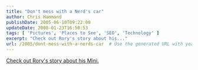 ```yaml
---
title: "Don't mess with a Nerd's car"
author: Chris Hammond
publishDate: 2005-06-10T09:22:00
updateDate: 2008-01-23T16:50:53
tags: [ 'Pictures', 'Places to See', 'SEO', 'Technology' ]
excerpt: "Check out Rory's story about his..."
url: /2005/dont-mess-with-a-nerds-car  # Use the generated URL with year
---
```

<A href="https://neopoleon.com/blog/posts/14683.aspx">Check out Rory's story about his Mini.</A>
